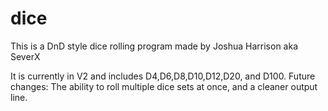 # dice
This is a DnD style dice rolling program made by Joshua Harrison aka SeverX

It is currently in V2 and includes D4,D6,D8,D10,D12,D20, and D100.
Future changes: The ability to roll multiple dice sets at once, and a cleaner output line.
